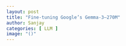 ```yaml
---
layout: post
title: "Fine-tuning Google’s Gemma-3–270M"
author: Sanjay
categories: [ LLM ]
image: "()"
---
```



